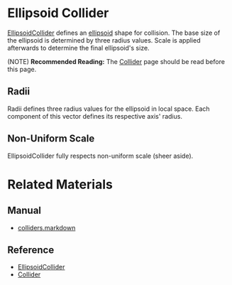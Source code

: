# Ellipsoid Collider
[EllipsoidCollider](https://github.com/PlasmaEngine/PlasmaDocs/tree/master/docs/C%2B%2B/code_reference/class_reference/ellipsoidcollider.markdown) defines an [ellipsoid](https://en.wikipedia.org/wiki/Ellipsoid ) shape for collision. The base size of the ellipsoid is determined by three radius values. Scale is applied afterwards to determine the final ellipsoid's size.

(NOTE) **Recommended Reading:** The [Collider](https://plasmaengine.github.io/PlasmaDocs/Manual/physics/colliders.markdown) page should be read before this page.

## Radii
Radii defines three radius values for the ellipsoid in local space. Each component of this vector defines its respective axis' radius.

## Non-Uniform Scale
EllipsoidCollider fully respects non-uniform scale (sheer aside).

# Related Materials
## Manual
- [colliders.markdown](https://plasmaengine.github.io/PlasmaDocs/Manual/physics/colliders.markdown)

## Reference
- [EllipsoidCollider](https://github.com/PlasmaEngine/PlasmaDocs/tree/master/docs/C%2B%2B/code_reference/class_reference/ellipsoidcollider.markdown)
- [Collider](https://github.com/PlasmaEngine/PlasmaDocs/tree/master/docs/C%2B%2B/code_reference/class_reference/collider.markdown) 

 